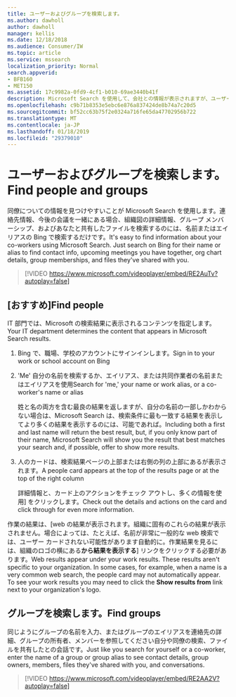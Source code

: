 ```yaml
---
title: ユーザーおよびグループを検索します。
ms.author: dawholl
author: dawholl
manager: kellis
ms.date: 12/18/2018
ms.audience: Consumer/IW
ms.topic: article
ms.service: mssearch
localization_priority: Normal
search.appverid:
- BFB160
- MET150
ms.assetid: 17c9982a-0fd9-4cf1-b010-69ae3440b41f
description: Microsoft Search を使用して、会社との情報が表示されますが、ユーザーを検索するには
ms.openlocfilehash: c9b71b8353e5ebc6e876a837424de8b74a7c20d5
ms.sourcegitcommit: bf52cc63b75f2e0324a716fe65da47702956b722
ms.translationtype: MT
ms.contentlocale: ja-JP
ms.lasthandoff: 01/18/2019
ms.locfileid: "29379010"
---
```

# <a name="find-people-and-groups"></a><span data-ttu-id="4cfbf-103">ユーザーおよびグループを検索します。</span><span class="sxs-lookup"><span data-stu-id="4cfbf-103">Find people and groups</span></span>

<span data-ttu-id="4cfbf-p101">同僚についての情報を見つけやすいことが Microsoft Search を使用します。連絡先情報、今後の会議を一緒にある場合、組織図の詳細情報、グループ メンバーシップ、およびあなたと共有したファイルを検索するのには、名前またはエイリアスの Bing で検索するだけです。</span><span class="sxs-lookup"><span data-stu-id="4cfbf-p101">It's easy to find information about your co-workers using Microsoft Search. Just search on Bing for their name or alias to find contact info, upcoming meetings you have together, org chart details, group memberships, and files they've shared with you.</span></span>
  
> [!VIDEO https://www.microsoft.com/videoplayer/embed/RE2AuTv?autoplay=false]
  
## <a name="find-people"></a><span data-ttu-id="4cfbf-106">[おすすめ]</span><span class="sxs-lookup"><span data-stu-id="4cfbf-106">Find people</span></span>

<span data-ttu-id="4cfbf-107">IT 部門では、Microsoft の検索結果に表示されるコンテンツを指定します。</span><span class="sxs-lookup"><span data-stu-id="4cfbf-107">Your IT department determines the content that appears in Microsoft Search results.</span></span>
  
1. <span data-ttu-id="4cfbf-108">Bing で、職場、学校のアカウントにサインインします。</span><span class="sxs-lookup"><span data-stu-id="4cfbf-108">Sign in to your work or school account on Bing</span></span>
    
2. <span data-ttu-id="4cfbf-109">'Me' 自分の名前を検索するか、エイリアス、または共同作業者の名前またはエイリアスを使用</span><span class="sxs-lookup"><span data-stu-id="4cfbf-109">Search for 'me,' your name or work alias, or a co-worker's name or alias</span></span>
    
    <span data-ttu-id="4cfbf-110">姓と名の両方を含む最良の結果を返しますが、自分の名前の一部しかわからない場合は、Microsoft Search は、検索条件に最も一致する結果を表示してより多くの結果を表示するのには、可能であれば。</span><span class="sxs-lookup"><span data-stu-id="4cfbf-110">Including both a first and last name will return the best result, but, if you only know part of their name, Microsoft Search will show you the result that best matches your search and, if possible, offer to show more results.</span></span>
    
3. <span data-ttu-id="4cfbf-111">人のカードは、検索結果ページの上部または右側の列の上部にあるが表示されます。</span><span class="sxs-lookup"><span data-stu-id="4cfbf-111">A people card appears at the top of the results page or at the top of the right column</span></span>
    
    <span data-ttu-id="4cfbf-112">詳細情報と、カード上のアクションをチェック アウトし、多くの情報を使用] をクリックします。</span><span class="sxs-lookup"><span data-stu-id="4cfbf-112">Check out the details and actions on the card and click through for even more information.</span></span>
    
<span data-ttu-id="4cfbf-p102">作業の結果は、[web の結果が表示されます。組織に固有のこれらの結果が表示されません。場合によっては、たとえば、名前が非常に一般的な web 検索では、ユーザー カードされない可能性があります自動的に。作業結果を見るには、組織のロゴの横にある**から結果を表示する**] リンクをクリックする必要があります。</span><span class="sxs-lookup"><span data-stu-id="4cfbf-p102">Web results appear under your work results. These results aren't specific to your organization. In some cases, for example, when a name is a very common web search, the people card may not automatically appear. To see your work results you may need to click the **Show results from** link next to your organization's logo.</span></span> 
  
## <a name="find-groups"></a><span data-ttu-id="4cfbf-117">グループを検索します。</span><span class="sxs-lookup"><span data-stu-id="4cfbf-117">Find groups</span></span>

<span data-ttu-id="4cfbf-118">同じようにグループの名前を入力、またはグループのエイリアスを連絡先の詳細、グループの所有者、メンバーを参照してください自分や同僚の検索、ファイルを共有したとの会話です。</span><span class="sxs-lookup"><span data-stu-id="4cfbf-118">Just like you search for yourself or a co-worker, enter the name of a group or group alias to see contact details, group owners, members, files they've shared with you, and conversations.</span></span>
  
> [!VIDEO https://www.microsoft.com/videoplayer/embed/RE2AA2V?autoplay=false]
  

  

